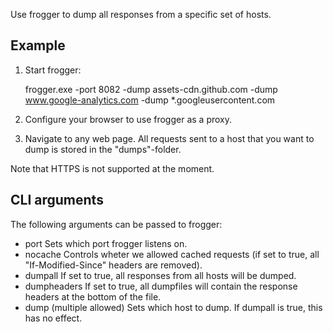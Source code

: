 Use frogger to dump all responses from a specific set of hosts.

## Example
1. Start frogger:

    frogger.exe -port 8082 -dump assets-cdn.github.com -dump www.google-analytics.com -dump *.googleusercontent.com

2. Configure your browser to use frogger as a proxy.

3. Navigate to any web page. All requests sent to a host that you want to dump is stored in the "dumps"-folder.

Note that HTTPS is not supported at the moment.

## CLI arguments

The following arguments can be passed to frogger:

* port Sets which port frogger listens on.
* nocache Controls wheter we allowed cached requests (if set to true, all "If-Modified-Since" headers are removed).
* dumpall If set to true, all responses from all hosts will be dumped.
* dumpheaders If set to true, all dumpfiles will contain the response headers at the bottom of the file.
* dump (multiple allowed) Sets which host to dump. If dumpall is true, this has no effect.